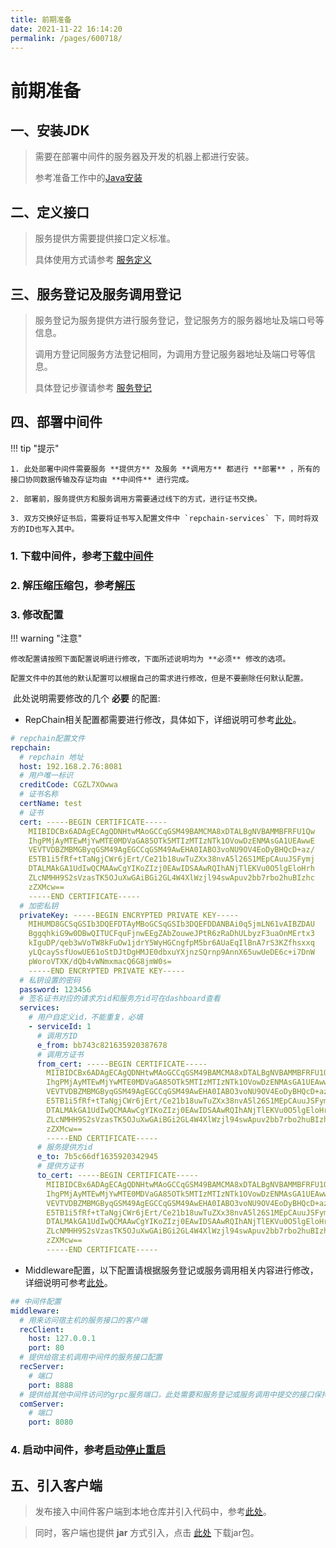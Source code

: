 ```yaml
---
title: 前期准备
date: 2021-11-22 16:14:20
permalink: /pages/600718/
---
```


# 前期准备

## 一、安装JDK

> 需要在部署中间件的服务器及开发的机器上都进行安装。
>
> 参考准备工作中的[Java安装](../../../01.开始/02.准备工作.md#_1-java-1-8-必须)

## 二、定义接口

> 服务提供方需要提供接口定义标准。
> 
> 具体使用方式请参考 [服务定义](../../../02.接口声明/01.服务定义/01.基本信息.md)

## 三、服务登记及服务调用登记

> 服务登记为服务提供方进行服务登记，登记服务方的服务器地址及端口号等信息。
> 
> 调用方登记同服务方法登记相同，为调用方登记服务器地址及端口号等信息。
> 
> 具体登记步骤请参考 [服务登记](../../../02.接口声明/02.服务登记.md)

## 四、部署中间件

!!! tip "提示"

    1. 此处部署中间件需要服务 **提供方** 及服务 **调用方** 都进行 **部署** ，所有的接口协同数据传输及存证均由 **中间件** 进行完成。

    2. 部署前，服务提供方和服务调用方需要通过线下的方式，进行证书交换。

    3. 双方交换好证书后，需要将证书写入配置文件中 `repchain-services` 下，同时将双方的ID也写入其中。



### 1. 下载中间件，参考[下载中间件](../02.快速开始.md#二、下载中间件)
### 2. 解压缩压缩包，参考[解压](../02.快速开始.md#三、解压)
### 3.  修改配置

!!! warning "注意"

    修改配置请按照下面配置说明进行修改，下面所述说明均为 **必须** 修改的选项。

    配置文件中的其他的默认配置可以根据自己的需求进行修改，但是不要删除任何默认配置。



​	此处说明需要修改的几个 **必要** 的配置:

* RepChain相关配置都需要进行修改，具体如下，详细说明可参考[此处](./04.配置文件.md#_1-repchain)。

```yaml linenums="1"
# repchain配置文件
repchain:
  # repchain 地址
  host: 192.168.2.76:8081
  # 用户唯一标识
  creditCode: CGZL7XOwwa
  # 证书名称
  certName: test
  # 证书
  cert: -----BEGIN CERTIFICATE-----
    MIIBIDCBx6ADAgECAgQDNHtwMAoGCCqGSM49BAMCMA8xDTALBgNVBAMMBFRFU1Qw
    IhgPMjAyMTEwMjYwMTE0MDVaGA85OTk5MTIzMTIzNTk1OVowDzENMAsGA1UEAwwE
    VEVTVDBZMBMGByqGSM49AgEGCCqGSM49AwEHA0IABO3voNU9OV4EoDyBHQcD+az/
    E5TB1i5fRf+tTaNgjCWr6jErt/Ce21b18uwTuZXx38nvA5l26S1MEpCAuuJSFymj
    DTALMAkGA1UdIwQCMAAwCgYIKoZIzj0EAwIDSAAwRQIhANjTlEKVu0O5lgEloHrh
    ZLcNMHH9S2sVzasTK5OJuXwGAiBGi2GL4W4XlWzjl94swApuv2bb7rbo2huBIzhc
    zZXMcw==
    -----END CERTIFICATE-----
  # 加密私钥
  privateKey: -----BEGIN ENCRYPTED PRIVATE KEY-----
    MIHUMD8GCSqGSIb3DQEFDTAyMBoGCSqGSIb3DQEFDDANBAi0q5jmLN61vAIBZDAU
    BggqhkiG9w0DBwQITUCFquFjnwEEgZAbZouweJPtR6zRaDhULbyzF3uaOnMErtx3
    kIguDP/qeb3wVoTW8kFuOw1jdrY5WyHGCngfpM5br6AUaEqIlBnA7rS3KZfhsxxq
    yLQcaySsfUowUE61oStDJtDgHMJE0dbxuYXjnzSQrnp9AnnX65uwUeDE6c+i7DnW
    pWoroVTXK/dQb4vWNmxmacQ6G8jmW0s=
    -----END ENCRYPTED PRIVATE KEY-----
  # 私钥设置的密码
  password: 123456
  # 签名证书对应的请求方id和服务方id可在dashboard查看
  services:
    # 用户自定义id，不能重复，必填
    - serviceId: 1
      # 调用方ID
      e_from: bb743c821635920387678
      # 调用方证书
      from_cert: -----BEGIN CERTIFICATE-----
        MIIBIDCBx6ADAgECAgQDNHtwMAoGCCqGSM49BAMCMA8xDTALBgNVBAMMBFRFU1Qw
        IhgPMjAyMTEwMjYwMTE0MDVaGA85OTk5MTIzMTIzNTk1OVowDzENMAsGA1UEAwwE
        VEVTVDBZMBMGByqGSM49AgEGCCqGSM49AwEHA0IABO3voNU9OV4EoDyBHQcD+az/
        E5TB1i5fRf+tTaNgjCWr6jErt/Ce21b18uwTuZXx38nvA5l26S1MEpCAuuJSFymj
        DTALMAkGA1UdIwQCMAAwCgYIKoZIzj0EAwIDSAAwRQIhANjTlEKVu0O5lgEloHrh
        ZLcNMHH9S2sVzasTK5OJuXwGAiBGi2GL4W4XlWzjl94swApuv2bb7rbo2huBIzhc
        zZXMcw==
        -----END CERTIFICATE-----
      # 服务提供方id
      e_to: 7b5c66df1635920342945
      # 提供方证书
      to_cert: -----BEGIN CERTIFICATE-----
        MIIBIDCBx6ADAgECAgQDNHtwMAoGCCqGSM49BAMCMA8xDTALBgNVBAMMBFRFU1Qw
        IhgPMjAyMTEwMjYwMTE0MDVaGA85OTk5MTIzMTIzNTk1OVowDzENMAsGA1UEAwwE
        VEVTVDBZMBMGByqGSM49AgEGCCqGSM49AwEHA0IABO3voNU9OV4EoDyBHQcD+az/
        E5TB1i5fRf+tTaNgjCWr6jErt/Ce21b18uwTuZXx38nvA5l26S1MEpCAuuJSFymj
        DTALMAkGA1UdIwQCMAAwCgYIKoZIzj0EAwIDSAAwRQIhANjTlEKVu0O5lgEloHrh
        ZLcNMHH9S2sVzasTK5OJuXwGAiBGi2GL4W4XlWzjl94swApuv2bb7rbo2huBIzhc
        zZXMcw==
        -----END CERTIFICATE-----
```

* Middleware配置，以下配置请根据服务登记或服务调用相关内容进行修改，详细说明可参考[此处](./04.配置文件.md#_2-middleware)。

```yaml linenums="1"
## 中间件配置
middleware:
  # 用来访问宿主机的服务接口的客户端
  recClient:
    host: 127.0.0.1
    port: 80
  # 提供给宿主机调用中间件的服务接口配置
  recServer:
    # 端口
    port: 8888
  # 提供给其他中间件访问的grpc服务端口，此处需要和服务登记或服务调用中提交的接口保持一致
  comServer:
    # 端口
    port: 8080
```

### 4. 启动中间件，参考[启动停止重启](./03.启动停止重启.md)

## 五、引入客户端


> 发布接入中间件客户端到本地仓库并引入代码中，参考[此处](../../../01.开始/02.准备工作.md#_9-接入中间件客户端)。

> 同时，客户端也提供 **jar** 方式引入，点击 [此处](https://gitee.com/BTAJL/api-coord/attach_files/901593/download/Interface-Cooperation-Client-1.0-SNAPSHOT.jar) 下载jar包。
